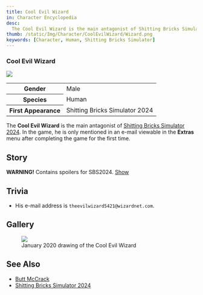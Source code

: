 ```yaml
---
title: Cool Evil Wizard
in: Character Encyclopedia
desc:
  The Cool Evil Wizard is the main antagonist of Shitting Bricks Simulator 2024.
thumb: /static/Img/Character/CoolEvilWizard/Wizard.png
keywords: [Character, Human, Shitting Bricks Simulator]
---
```


<aside class="side-info">
    <h3>Cool Evil Wizard</h3>
    <img class="char-portrait" src="/static/Img/Character/CoolEvilWizard/Wizard.png">
    <table>
        <tr><th>Gender</th><td>Male</td></tr>
        <tr><th>Species</th><td>Human</td></tr>
        <tr><th>First Appearance</th><td>Shitting Bricks Simulator 2024</td></tr>
    </table>
</aside>

The **Cool Evil Wizard** is the main antagonist of [Shitting Bricks Simulator
2024]. In the game, he is only mentioned in an e-mail viewable in the **Extras**
menu after completing the game for the first time.

## Story

<p id="spoilerWarning">
<strong>WARNING!</strong> Contains spoilers for SBS2024.
<a href="#" onclick="spoil()">Show</a>
</p>

<p id="spoiler" style="display: none;">
In an <a href="/static/Img/SBS2024_e-mail.png">e-mail</a> sent to
<a href="/character/ButtMcCrack">Butt McCrack</a>, he notifies her of the
curse he placed upon her. Due to an unspecified sput with him, he cursed her to
"shit bricks for 1,000,000 years. And [...] for 2,000,000 years more".
</p>

<script>
function spoil() {
    spoilerWarning.style.display = "none";
    spoiler.style.display = "block";
}
</script>

## Trivia

* His e-mail address is `theevilwizard5421@wizardnet.com`.

## Gallery

<div class="gallery">

<figure class="gallery-elem">
    <a href="/static/Img/Character/CoolEvilWizard/Wizard.png">
        <img src="/static/Img/Character/CoolEvilWizard/Wizard.png">
    </a>
    <figcaption>
        January 2020 drawing of the Cool Evil Wizard
    </figcaption>
</figure>

</div>

## See Also

* [Butt McCrack]
* [Shitting Bricks Simulator 2024]

[Shitting Bricks Simulator 2024]: /project/sbs2024
[e-mail]: /static/Img/SBS2024_e-mail.png
[Butt McCrack]: /character/ButtMcCrack
